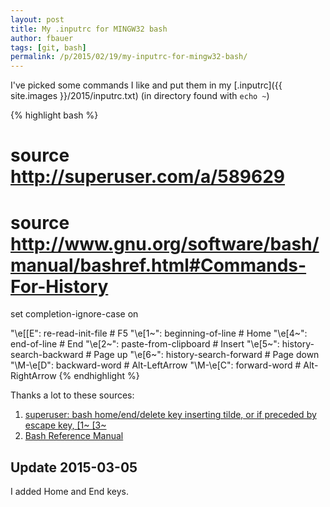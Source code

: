 ```yaml
---
layout: post
title: My .inputrc for MINGW32 bash
author: fbauer
tags: [git, bash]
permalink: /p/2015/02/19/my-inputrc-for-mingw32-bash/
---
```


I've picked some commands I like and put them in my [.inputrc]({{ site.images }}/2015/inputrc.txt) (in directory found with `echo ~`)

{% highlight bash %}
# source http://superuser.com/a/589629
# source http://www.gnu.org/software/bash/manual/bashref.html#Commands-For-History

set completion-ignore-case on

"\e[[E":    re-read-init-file           # F5
"\e[1~":    beginning-of-line           # Home
"\e[4~":    end-of-line                 # End
"\e[2~":    paste-from-clipboard        # Insert
"\e[5~":    history-search-backward     # Page up
"\e[6~":    history-search-forward      # Page down
"\M-\e[D":  backward-word               # Alt-LeftArrow
"\M-\e[C":  forward-word                # Alt-RightArrow
{% endhighlight %}



Thanks a lot to these sources:

1. [superuser: bash home/end/delete key inserting tilde, or if preceded by escape key, \[1~ \[3~](http://superuser.com/a/589629)
2. [Bash Reference Manual](http://www.gnu.org/software/bash/manual/bashref.html#Commands-For-History)

## Update 2015-03-05

I added Home and End keys.
